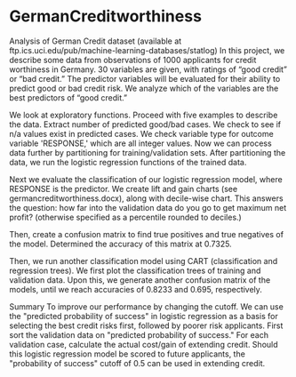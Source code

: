 # GermanCreditworthiness
Analysis of German Credit dataset (available at ftp.ics.uci.edu/pub/machine-learning-databases/statlog)
In this project, we describe some data from observations of 1000 applicants for credit worthiness in Germany. 30 variables are given, with ratings of “good credit” or “bad credit.” The predictor variables will be evaluated for their ability to predict good or bad credit risk. We analyze which of the variables are the best predictors of “good credit.”

We look at exploratory functions.  Proceed with five examples to describe the data. Extract number of predicted good/bad cases.  We check to see if n/a values exist in predicted cases. We check variable type for outcome variable 'RESPONSE,' which are all integer values.  Now we can process data further by partitioning for training/validation sets.
After partitioning the data, we run the logistic regression functions of the trained data.

Next we evaluate the classification of our logistic regression model, where RESPONSE is the predictor. We create lift and gain charts (see germancreditworthiness.docx), along with decile-wise chart.  This answers the question: how far into the validation data do you go to get maximum net profit? (otherwise specified as a percentile rounded to deciles.)

Then, create a confusion matrix to find true positives and true negatives of the model.  Determined the accuracy of this matrix at 0.7325.

Then, we run another classification model using CART (classification and regression trees).  We first plot the classification trees of training and validation data. Upon this, we generate another confusion matrix of the models, until we reach accuracies of 0.8233 and 0.695, respectively.

Summary
To improve our performance by changing the cutoff. We can use the "predicted probability of success" in logistic regression as a basis for selecting the best credit risks first, followed by poorer risk applicants. First sort the validation data on "predicted probability of success." For each validation case, calculate the actual cost/gain of extending credit. Should this logistic regression model be scored to future applicants, the "probability of success" cutoff of 0.5 can be used in extending credit.
